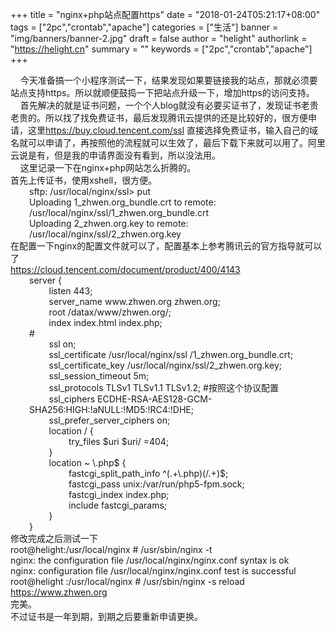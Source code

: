 +++
title = "nginx+php站点配置https"
date = "2018-01-24T05:21:17+08:00"
tags = ["2pc","crontab","apache"]
categories = ["生活"]
banner = "img/banners/banner-2.jpg"
draft = false
author = "helight"
authorlink = "https://helight.cn"
summary = ""
keywords = ["2pc","crontab","apache"]
+++

<div>    今天准备搞一个小程序测试一下，结果发现如果要链接我的站点，那就必须要站点支持https。所以就顺便鼓捣一下把站点升级一下，增加https的访问支持。</div>
<div>    首先解决的就是证书问题，一个个人blog就没有必要买证书了，发现证书老贵老贵的。所以找了找免费证书，最后发现腾讯云提供的还是比较好的，很方便申请，这里<a href="https://buy.cloud.tencent.com/ssl">https://buy.cloud.tencent.com/ssl</a> 直接选择免费证书，输入自己的域名就可以申请了，再按照他的流程就可以生效了，最后下载下来就可以用了。阿里云说是有，但是我的申请界面没有看到，所以没法用。</div>
<div>    这里记录一下在nginx+php网站怎么折腾的。</div>
<div>首先上传证书，使用xshell，很方便。</div>
<div style="padding-left: 30px;">sftp: /usr/local/nginx/ssl&gt; put</div>
<div style="padding-left: 30px;">Uploading 1_zhwen.org_bundle.crt to remote: /usr/local/nginx/ssl/1_zhwen.org_bundle.crt</div>
<div style="padding-left: 30px;">Uploading 2_zhwen.org.key to remote: /usr/local/nginx/ssl/2_zhwen.org.key</div>
<div></div>
<div>在配置一下nginx的配置文件就可以了，配置基本上参考腾讯云的官方指导就可以了</div>
<div><a href="https://cloud.tencent.com/document/product/400/4143">https://cloud.tencent.com/document/product/400/4143</a></div>
<div style="text-align: left; padding-left: 30px;">server {</div>
<div style="text-align: left; padding-left: 30px;">        listen 443;</div>
<div style="text-align: left; padding-left: 30px;">        server_name www.zhwen.org zhwen.org;</div>
<div style="text-align: left; padding-left: 30px;">        root /datax/www/zhwen.org/;</div>
<div style="text-align: left; padding-left: 30px;">        index index.html index.php;</div>
<div style="text-align: left; padding-left: 30px;">#</div>
<div style="text-align: left; padding-left: 30px;">        ssl on;</div>
<div style="text-align: left; padding-left: 30px;">        ssl_certificate /usr/local/nginx/ssl /1_zhwen.org_bundle.crt;</div>
<div style="text-align: left; padding-left: 30px;">        ssl_certificate_key /usr/local/nginx/ssl/2_zhwen.org.key;</div>
<div style="text-align: left; padding-left: 30px;">        ssl_session_timeout 5m;</div>
<div style="text-align: left; padding-left: 30px;">        ssl_protocols TLSv1 TLSv1.1 TLSv1.2; #按照这个协议配置</div>
<div style="text-align: left; padding-left: 30px;">        ssl_ciphers ECDHE-RSA-AES128-GCM-SHA256:HIGH:!aNULL:!MD5:!RC4:!DHE;</div>
<div style="text-align: left; padding-left: 30px;">        ssl_prefer_server_ciphers on;</div>
<div style="text-align: left; padding-left: 30px;"></div>
<div style="text-align: left; padding-left: 30px;">        location / {</div>
<div style="text-align: left; padding-left: 30px;">                try_files $uri $uri/ =404;</div>
<div style="text-align: left; padding-left: 30px;">        }</div>
<div style="text-align: left; padding-left: 30px;"></div>
<div style="text-align: left; padding-left: 30px;">        location ~ \.php$ {</div>
<div style="text-align: left; padding-left: 30px;">                fastcgi_split_path_info ^(.+\.php)(/.+)$;</div>
<div style="text-align: left; padding-left: 30px;">                fastcgi_pass unix:/var/run/php5-fpm.sock;</div>
<div style="text-align: left; padding-left: 30px;">                fastcgi_index index.php;</div>
<div style="text-align: left; padding-left: 30px;">                include fastcgi_params;</div>
<div style="text-align: left; padding-left: 30px;">        }</div>
<div style="text-align: left; padding-left: 30px;">}</div>
<div>修改完成之后测试一下</div>
<div>root@helight:/usr/local/nginx # /usr/sbin/nginx -t</div>
<div>nginx: the configuration file /usr/local/nginx/nginx.conf syntax is ok</div>
<div>nginx: configuration file /usr/local/nginx/nginx.conf test is successful</div>
<div>root@helight :/usr/local/nginx # /usr/sbin/nginx -s reload</div>
<div></div>
<div><a href="https://www.zhwen.org/">https://www.zhwen.org</a></div>
<div>完美。</div>
<div>不过证书是一年到期，到期之后要重新申请更换。</div>
<div></div>